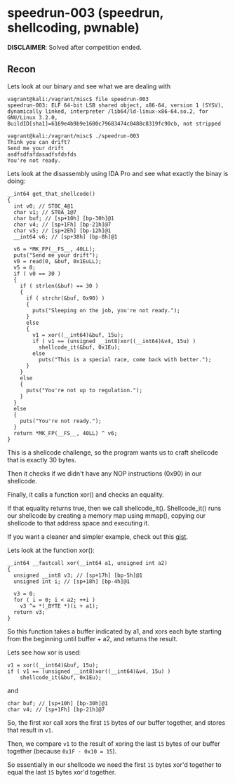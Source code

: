 # speedrun-003 (speedrun, shellcoding, pwnable)

**DISCLAIMER**: Solved after competition ended.

## Recon

Lets look at our binary and see what we are dealing with

```
vagrant@kali:/vagrant/misc$ file speedrun-003
speedrun-003: ELF 64-bit LSB shared object, x86-64, version 1 (SYSV), dynamically linked, interpreter /lib64/ld-linux-x86-64.so.2, for GNU/Linux 3.2.0, BuildID[sha1]=6169e4b9b9e1600c79683474c0488c8319fc90cb, not stripped

vagrant@kali:/vagrant/misc$ ./speedrun-003
Think you can drift?
Send me your drift
asdfsdfafdasadfsfdsfds
You're not ready.

```

Lets look at the disassembly using IDA Pro and see what exactly the binay is doing:

```
__int64 get_that_shellcode()
{
  int v0; // ST0C_4@1
  char v1; // ST0A_1@7
  char buf; // [sp+10h] [bp-30h]@1
  char v4; // [sp+1Fh] [bp-21h]@7
  char v5; // [sp+2Eh] [bp-12h]@1
  __int64 v6; // [sp+38h] [bp-8h]@1

  v6 = *MK_FP(__FS__, 40LL);
  puts("Send me your drift");
  v0 = read(0, &buf, 0x1EuLL);
  v5 = 0;
  if ( v0 == 30 )
  {
    if ( strlen(&buf) == 30 )
    {
      if ( strchr(&buf, 0x90) )
      {
        puts("Sleeping on the job, you're not ready.");
      }
      else
      {
        v1 = xor((__int64)&buf, 15u);
        if ( v1 == (unsigned __int8)xor((__int64)&v4, 15u) )
          shellcode_it(&buf, 0x1Eu);
        else
          puts("This is a special race, come back with better.");
      }
    }
    else
    {
      puts("You're not up to regulation.");
    }
  }
  else
  {
    puts("You're not ready.");
  }
  return *MK_FP(__FS__, 40LL) ^ v6;
}
```
This is a shellcode challenge, so the program wants us to craft shellcode that is exactly 30 bytes.

Then it checks if we didn't have any NOP instructions (0x90) in our shellcode.

Finally, it calls a function xor() and checks an equality.

If that equality returns true, then we call shellcode_it(). Shellcode_it() runs our shellcode by creating a memory map using mmap(), copying our shellcode to that address space and executing it.

If you want a cleaner and simpler example, check out this [gist](https://gist.github.com/CoolerVoid/1557916).

Lets look at the function xor():

```
__int64 __fastcall xor(__int64 a1, unsigned int a2)
{
  unsigned __int8 v3; // [sp+17h] [bp-5h]@1
  unsigned int i; // [sp+18h] [bp-4h]@1

  v3 = 0;
  for ( i = 0; i < a2; ++i )
    v3 ^= *(_BYTE *)(i + a1);
  return v3;
}
```

So this function takes a buffer indicated by a1, and xors each byte starting from the beginning until buffer + a2, and returns the result.

Lets see how xor is used:

```
v1 = xor((__int64)&buf, 15u);
if ( v1 == (unsigned __int8)xor((__int64)&v4, 15u) )
	shellcode_it(&buf, 0x1Eu);
```

and 

```
char buf; // [sp+10h] [bp-30h]@1
char v4; // [sp+1Fh] [bp-21h]@7
```

So, the first xor call xors the first `15` bytes of our buffer together, and stores that result in `v1`.

Then, we compare `v1` to the result of xoring the last `15` bytes of our buffer together (because `0x1F - 0x10 = 15`).

So essentially in our shellcode we need the first `15` bytes xor'd together to equal the last `15` bytes xor'd together.


